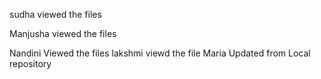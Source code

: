 
sudha viewed the files

Manjusha viewed the files

Nandini Viewed the files
 lakshmi viewd the file
Maria Updated from Local repository